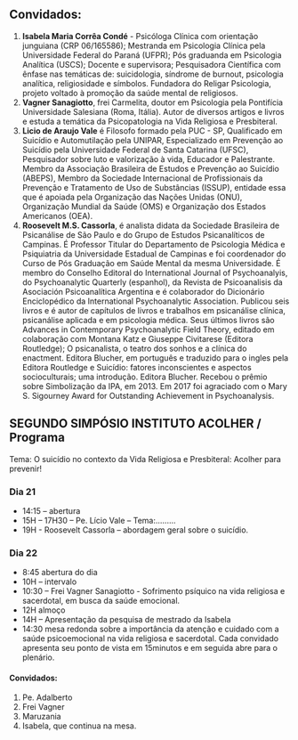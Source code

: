 ## Convidados: 

1. **Isabela Maria Corrêa Condé** - Psicóloga Clínica com orientação junguiana (CRP
   06/165586); Mestranda em Psicologia Clínica pela Universidade Federal do
   Paraná (UFPR); Pós graduanda em Psicologia Analítica (USCS); Docente
   e supervisora; Pesquisadora Científica com ênfase nas temáticas de:
   suicidologia, síndrome de burnout, psicologia analítica, religiosidade
   e símbolos. Fundadora do Religar Psicologia, projeto voltado à promoção da
   saúde mental de religiosos.
2. **Vagner Sanagiotto**, frei Carmelita, doutor em Psicologia pela Pontifícia
   Universidade Salesiana (Roma, Itália). Autor de diversos artigos e livros
   e estuda a temática da Psicopatologia na Vida Religiosa e Presbiteral.
3. **Licio de Araujo Vale** é Filosofo formado pela PUC - SP, Qualificado em
   Suicídio e Automutilação pela UNIPAR, Especializado em Prevenção ao Suicídio
   pela Universidade Federal de Santa Catarina (UFSC), Pesquisador sobre luto
   e valorização à vida, Educador e Palestrante. Membro da Associação
   Brasileira de Estudos e Prevenção ao Suicídio (ABEPS), Membro da Sociedade
   Internacional de Profissionais da Prevenção e Tratamento de Uso de
   Substâncias (ISSUP), entidade essa que é apoiada pela Organização das Nações
   Unidas (ONU), Organização Mundial da Saúde (OMS) e Organização dos Estados
   Americanos (OEA).
4. **Roosevelt M.S. Cassorla**, é analista didata da Sociedade Brasileira de
   Psicanálise de São Paulo e do Grupo de Estudos Psicanalíticos de Campinas.
   É Professor Titular do Departamento de Psicologia Médica e Psiquiatria da
   Universidade Estadual de Campinas e foi coordenador do Curso de Pós
   Graduação em Saúde Mental da mesma Universidade. É membro do Conselho
   Editoral do International Journal of Psychoanalyis, do Psychoanalytic
   Quarterly (espanhol), da Revista de Psicoanalisis da Asociación
   Psicoanalítica Argentina e é colaborador do Dicionário Enciclopédico da
   International Psychoanalytic Association. Publicou seis livros e é autor de
   capítulos de livros e trabalhos em psicanálise clínica, psicanálise aplicada
   e em psicologia médica. Seus últimos livros são Advances in Contemporary
   Psychoanalytic Field Theory, editado em colaboração com Montana Katz
   e Giuseppe Civitarese (Editora Routledge); O psicanalista, o teatro dos
   sonhos e a clínica do enactment. Editora Blucher, em português e traduzido
   para o ingles pela Editora Routledge e Suicídio: fatores inconscientes
   e aspectos socioculturais; uma introdução. Editora Blucher. Recebou o prêmio
   sobre Simbolização da IPA, em 2013. Em 2017 foi agraciado com o Mary S.
   Sigourney Award for Outstanding Achievement in Psychoanalysis.

## SEGUNDO SIMPÓSIO INSTITUTO ACOLHER / Programa

Tema: O suicídio no contexto da Vida Religiosa e Presbiteral: Acolher para prevenir!

### Dia 21

* 14:15 – abertura <!-- (convidar um bispo e/ou uma religiosa da CRB para abertura e apresentar um pouco os trabalhos do ITA) -->
* 15H – 17H30 – Pe. Lício Vale – Tema:......... <!-- (Paulo, vc pode perguntar para assessora dele um nome para o tema?) -->
* 19H -  Roosevelt Cassorla – abordagem geral sobre o suicídio. <!-- Vou perguntar a ele se tem algum título para o tema. -->

### Dia 22

* 8:45 abertura do dia <!-- e alguém do ITA pode retomar alguns pontos do dia anterior e trazer alguma reflexão para um breve debate. -->
* 10H – intervalo
* 10:30 – Frei Vagner Sanagiotto - Sofrimento psíquico na vida religiosa e sacerdotal, em busca da saúde emocional.
* 12H almoço
* 14H – Apresentação da pesquisa de mestrado da Isabela
* 14:30 mesa redonda sobre a importância da atenção e cuidado com a saúde psicoemocional na vida religiosa e sacerdotal. Cada convidado apresenta seu ponto de vista em 15minutos e em seguida abre para o plenário.

#### Convidados: 

1. Pe. Adalberto
2. Frei Vagner
3. Maruzania
4. Isabela, que continua na mesa.


